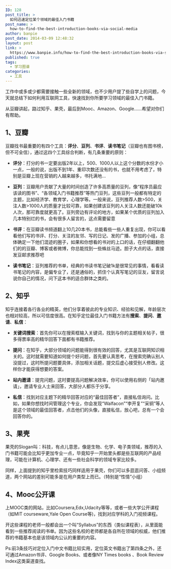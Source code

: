 ```yaml
---
ID: 128
post_title: >
  如何迅速定位某个领域的最佳入门书籍
post_name: >
  how-to-find-the-best-introduction-books-via-social-media
author: banpie
post_date: 2014-03-09 12:48:32
layout: post
link: >
  https://www.banpie.info/how-to-find-the-best-introduction-books-via-social-media/
published: true
tags:
  - 学习图谱
categories:
  - 工具
---
```

工作中或多或少都需要接触一些全新的领域，也不少用户提了些自学上的问题，今天就总结下如何利用互联网工具，快速找到你所要学习领域的最佳入门书籍。

从豆瓣讲起，路过知乎、果壳，最后到Mooc、Amazon、Google……希望对你们有帮助。

## 1、豆瓣

豆瓣找书最重要的有四个工具：**评分**、**豆列**、**书评**、**读书笔记**（豆瓣也有图书榜，但不可全信），通过这四个工具综合判断，有几条重要的原则：

*   **评分**：打分的书一定要出版2年以上，500、1000人以上这个分数的水份才小一点，一般的说，出版不到1年、重印次数还没有的书，也就不用考虑了，特别是豆瓣上现在营销的人越来越多，书托满地…

*   **豆列**：豆瓣用户贡献了大量的时间创造了许多高质量的豆列，像“程序员最应该读的图书”、“各领域入门书籍推荐”等热门豆列，这些豆列一般都有特定的主题，比如经济学、教育学，心理学等。一般来说，豆列推荐人数&gt;500，关注人数&gt;1000人的质量才比较可靠，如果创建该豆列的人关注人数还能破10k人次，那可靠度就更高了。豆列旁边有评论的地方，如果某个优质的豆列加入几本特别烂的书，会有很多人留言的，这点需要留意

*   **书评**：在豆瓣读书频道翻上10几20本书，总能看些一些人重复出现，你可以看看他们写的书评、打分、关注的友邻、写的日记、发的广播、参加的小组，总体确定一下他们混迹的圈子，如果和你想看的书对的上口的话，在仔细翻翻他们的的豆瓣、博客或者微博，你总能找到一些蛛丝马迹。胆子大点的话，直接发豆邮求推荐吧

*   **读书笔记**：豆列推荐的书单，经典的书读书笔记破1k是很常见的事情，看看读书笔记的内容，是偏专业了，还是通俗的，抓住个认真写笔记的豆友，留言说说你自己的情况，问下这本书的适合群体之类的。

## 2、知乎

知乎连接着各行各业的精英，他们分享着彼此的专业知识、经验和见解，年龄层次也相对较高，所以可信度很高。在知乎定位最佳入门书籍方法有**搜索**、**提问**、**邀请**、**私信**：

*   **关键词搜索**：首先你可以在搜索框输入关键词，找到与你的主题相关帖子，很多得票率高的精华回答下面都有书籍推荐。

*   **提问**：在知乎，大部分领域的问题能得到很有效的回答，尤其是互联网知识相关的。这时就需要知道如何提个好问题，首先要认真思考，在搜索完确认别人没提过，这时所提问题要具体，添加相关话题，提交后虚心接受别人修改。这样你才能获得想要的答案。

*   **站内邀请**：提完问题，这时要提高问题解决效率，你可以使用右侧的「站内邀请」，邀请专业人士来回答，大部分人都乐于分享。

*   **私信**：找到对应主题下的精华回答对应的“最佳回答者”，直接私信询问。比如，如果你想找时间管理这个专业，你会发现“Walfacon”“李开复”“采铜”等人是这个领域的最佳回答者，点击他们的头像，直接私信，放心吧，总有一个会回答你的。

## 3、果壳

果壳的Slogan叫：科技，有点儿意思，像是生物、化学、电子类领域，推荐的入门书籍可能会比知乎更加专业一点，毕竟知乎一开始里头都是些互联网的产品经理，可能在计算机、心理学、还有一些社会科学的领域专家比较多。

同样，上面提到的知乎里检索技巧同样适用于果壳，你们可以多逛逛问答、小组频道，两个网站的差别可能多是在用户类型上而已。（特别是“性情”小组）

## 4、Mooc公开课

上MOOC类的网站，比如Coursera,Edx,Udacity等等，或者一些大学公开课程（如MIT courseware,Yale Open Course等)，找到对应学科的入门视频课程。

开这些课程的老师一般都会出一个叫“Syllabus”的东西（类似课程表），从里面能看到一些推荐阅读的书单。因为这些名校的老师都是各自所在领域的权威，他们推荐的书籍基本也是该领域内公认的重要的内容。

Ps:前3条技巧对定位入门中文书籍比较实用，定位英文书籍出了第四条之外，还可通过Amazon书评、Google Books、或者像NY Times books 、Book Review Index这类渠道查找。